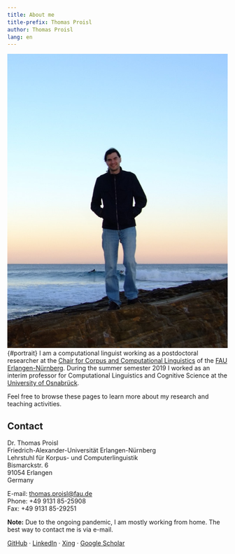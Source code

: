 ```yaml
---
title: About me
title-prefix: Thomas Proisl
author: Thomas Proisl
lang: en
---
```


![Thomas Proisl](img/thomas_proisl.jpg){#portrait} I am a
computational linguist working as a postdoctoral researcher at the
[Chair for Corpus and Computational
Linguistics](https://www.linguistik.fau.de) of the [FAU
Erlangen-Nürnberg](https://www.fau.de). During the summer semester
2019 I worked as an interim professor for Computational Linguistics
and Cognitive Science at the [University of
Osnabrück](https://www.uni-osnabrueck.de).

Feel free to browse these pages to learn more about my research and
teaching activities.


## Contact ##

<!-- Dr. Thomas Proisl \ -->
<!-- Universität Osnabrück \ -->
<!-- Institut für Kognitionswissenschaft \ -->
<!-- Wachsbleiche 27, Raum 50/122 \ -->
<!-- 49090 Osnabrück \ -->
<!-- Germany -->

<!-- E-mail: [thomas.proisl@uni-osnabrueck.de](mailto:thomas.proisl@uni-osnabrueck.de) \ -->
<!-- Phone: +49 541 969-3532 \ -->
<!-- Fax: +49 541 969-3381 -->

Dr. Thomas Proisl \
Friedrich-Alexander-Universität Erlangen-Nürnberg \
Lehrstuhl für Korpus- und Computerlinguistik \
Bismarckstr. 6 \
91054 Erlangen \
Germany

E-mail: [thomas.proisl@fau.de](mailto:thomas.proisl@fau.de) \
Phone: +49 9131 85-25908 \
Fax: +49 9131 85-29251

**Note:** Due to the ongoing pandemic, I am mostly working from home.
The best way to contact me is via e-mail.

[GitHub](https://github.com/tsproisl) ·
[LinkedIn](https://www.linkedin.com/in/thomas-proisl) ·
[Xing](https://www.xing.com/profile/Thomas_Proisl) ·
[Google Scholar](https://scholar.google.de/citations?user=GOnUOS4AAAAJ)

<!-- ## News ## -->

